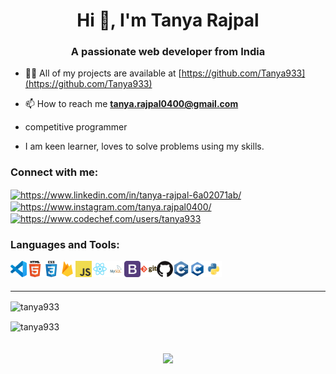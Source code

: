 <h1 align="center">Hi 👋, I'm Tanya Rajpal</h1>
<h3 align="center">A passionate web developer from India</h3>

- 👨‍💻 All of my projects are available at [https://github.com/Tanya933](https://github.com/Tanya933)

- 📫 How to reach me **tanya.rajpal0400@gmail.com**
- competitive programmer 
- I am keen learner, loves to solve problems using my skills.
<h3 align="left">Connect with me:</h3>
<p align="left">
<a href="https://www.linkedin.com/in/tanya-rajpal-6a02071ab/" target="blank"><img align="center" src="https://cdn.jsdelivr.net/npm/simple-icons@3.0.1/icons/linkedin.svg" alt="https://www.linkedin.com/in/tanya-rajpal-6a02071ab/" height="30" width="40" /></a>
<a href="https://instagram.com/https://www.instagram.com/tanya.rajpal0400/" target="blank"><img align="center" src="https://cdn.jsdelivr.net/npm/simple-icons@3.0.1/icons/instagram.svg" alt="https://www.instagram.com/tanya.rajpal0400/" height="30" width="40" /></a>
<a href="https://www.codechef.com/users/https://www.codechef.com/users/tanya933" target="blank"><img align="center" src="https://cdn.jsdelivr.net/npm/simple-icons@3.1.0/icons/codechef.svg" alt="https://www.codechef.com/users/tanya933" height="30" width="40" /></a>
</p>


### Languages and Tools:

<img align="left" alt="Visual Studio Code" width="26px" src="https://raw.githubusercontent.com/github/explore/80688e429a7d4ef2fca1e82350fe8e3517d3494d/topics/visual-studio-code/visual-studio-code.png" />
<img align="left" alt="HTML5" width="26px" src="https://raw.githubusercontent.com/github/explore/80688e429a7d4ef2fca1e82350fe8e3517d3494d/topics/html/html.png" />
<img align="left" alt="CSS3" width="26px" src="https://raw.githubusercontent.com/github/explore/80688e429a7d4ef2fca1e82350fe8e3517d3494d/topics/css/css.png" />
<img align="left" alt="Firebase" width="26px" src="https://raw.githubusercontent.com/github/explore/80688e429a7d4ef2fca1e82350fe8e3517d3494d/topics/firebase/firebase.png" />
<img align="left" alt="JavaScript" width="26px" src="https://raw.githubusercontent.com/github/explore/80688e429a7d4ef2fca1e82350fe8e3517d3494d/topics/javascript/javascript.png" />
<img align="left" alt="React" width="26px" src="https://raw.githubusercontent.com/github/explore/80688e429a7d4ef2fca1e82350fe8e3517d3494d/topics/react/react.png" />
<img align="left" alt="MySQL" width="26px" src="https://raw.githubusercontent.com/github/explore/80688e429a7d4ef2fca1e82350fe8e3517d3494d/topics/mysql/mysql.png" />
<img align="left" alt="Bootstrap" width="26px" src="https://raw.githubusercontent.com/github/explore/80688e429a7d4ef2fca1e82350fe8e3517d3494d/topics/bootstrap/bootstrap.png" />
<img align="left" alt="Git" width="26px" src="https://raw.githubusercontent.com/github/explore/80688e429a7d4ef2fca1e82350fe8e3517d3494d/topics/git/git.png" />
<img align="left" alt="GitHub" width="26px" src="https://raw.githubusercontent.com/github/explore/78df643247d429f6cc873026c0622819ad797942/topics/github/github.png" />
<img align="left" alt="CPP" width="26px" src="https://raw.githubusercontent.com/github/explore/78df643247d429f6cc873026c0622819ad797942/topics/cpp/cpp.png" />
<img align="left" alt="C" width="26px" src="https://raw.githubusercontent.com/github/explore/78df643247d429f6cc873026c0622819ad797942/topics/c/c.png" />
<img align="left" alt="CPP" width="26px" src="https://raw.githubusercontent.com/github/explore/78df643247d429f6cc873026c0622819ad797942/topics/python/python.png" />
<br />
<br />

---

<p><img align="center" src="https://github-readme-stats.vercel.app/api/top-langs?username=tanya933&show_icons=true&locale=en&layout=compact" alt="tanya933" /></p>

<p><img align="center" src="https://github-readme-streak-stats.herokuapp.com/?user=tanya933&" alt="tanya933" /></p>
<br/>  

<div align="center">
<img src="https://komarev.com/ghpvc/?username=Tanya933&&style=flat-square" align="center" />
</div>  
  

<br/>  
